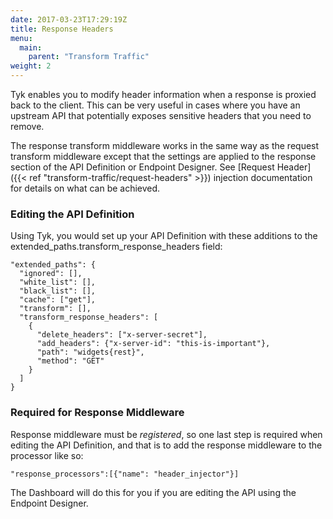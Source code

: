 ```yaml
---
date: 2017-03-23T17:29:19Z
title: Response Headers
menu:
  main:
    parent: "Transform Traffic"
weight: 2 
---
```


Tyk enables you to modify header information when a response is proxied back to the client. This can be very useful in cases where you have an upstream API that potentially exposes sensitive headers that you need to remove.

The response transform middleware works in the same way as the request transform middleware except that the settings are applied to the response section of the API Definition or Endpoint Designer. See [Request Header]({{< ref "transform-traffic/request-headers" >}}) injection documentation for details on what can be achieved.

### Editing the API Definition

Using Tyk, you would set up your API Definition with these additions to the extended_paths.transform_response_headers field:

```{.copyWrapper}
"extended_paths": {
  "ignored": [],
  "white_list": [],
  "black_list": [],
  "cache": ["get"],
  "transform": [],
  "transform_response_headers": [
    {
      "delete_headers": ["x-server-secret"],
      "add_headers": {"x-server-id": "this-is-important"},
      "path": "widgets{rest}",
      "method": "GET"
    }
  ]
}
```

### Required for Response Middleware

Response middleware must be *registered*, so one last step is required when editing the API Definition, and that is to add the response middleware to the processor like so:

```{.copyWrapper}
"response_processors":[{"name": "header_injector"}]
```

The Dashboard will do this for you if you are editing the API using the Endpoint Designer.
